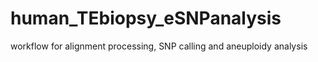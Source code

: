 # human_TEbiopsy_eSNPanalysis
workflow for alignment processing, SNP calling and aneuploidy analysis
